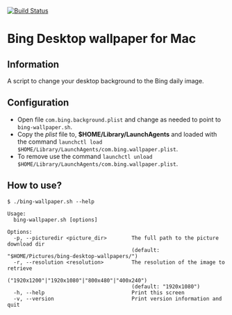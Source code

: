 [![Build Status](https://travis-ci.org/diandsonc/bing-wallpaper-for-mac.svg?branch=master)](https://travis-ci.org/diandsonc/bing-wallpaper-for-mac)
# Bing Desktop wallpaper for Mac

## Information
A script to change your desktop background to the Bing daily image.


## Configuration
* Open file `com.bing.background.plist` and change as needed to point to `bing-wallpaper.sh`.
* Copy the *plist* file to, **$HOME/Library/LaunchAgents** and
loaded with the command `launchctl load $HOME/Library/LaunchAgents/com.bing.wallpaper.plist`. 
* To remove use the command `launchctl unload $HOME/Library/LaunchAgents/com.bing.wallpaper.plist`. 


## How to use?
```
$ ./bing-wallpaper.sh --help

Usage:
  bing-wallpaper.sh [options]

Options:
  -p, --picturedir <picture_dir>        The full path to the picture download dir 
                                        (default: "$HOME/Pictures/bing-desktop-wallpapers/")
  -r, --resolution <resolution>         The resolution of the image to retrieve 
                                        ("1920x1200"|"1920x1080"|"800x480"|"400x240") 
                                        (default: "1920x1080")
  -h, --help                            Print this screen
  -v, --version                         Print version information and quit

```